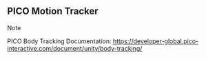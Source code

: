 ## PICO Motion Tracker 
> [!NOTE]
> PICO Body Tracking Documentation: https://developer-global.pico-interactive.com/document/unity/body-tracking/
